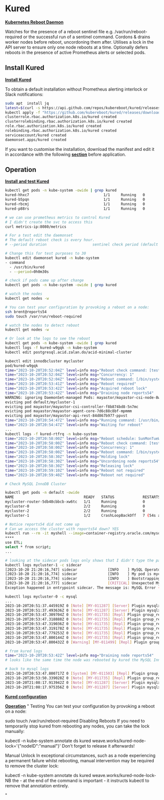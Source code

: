 # Kured

**[Kubernetes Reboot Daemon](https://kured.dev/docs/)**

Watches for the presence of a reboot sentinel file e.g. /var/run/reboot-required or the successful run of a sentinel command.
Cordons & drains worker nodes before reboot, uncordoning them after.
Utilises a lock in the API server to ensure only one node reboots at a time.
Optionally defers reboots in the presence of active Prometheus alerts or selected pods.

## Install Kured

**[Install Kured](https://kured.dev/docs/installation/)**

To obtain a default installation without Prometheus alerting interlock or Slack notifications:

```bash
sudo apt  install jq
latest=$(curl -s https://api.github.com/repos/kubereboot/kured/releases | jq -r '.[0].tag_name')
kubectl apply -f "https://github.com/kubereboot/kured/releases/download/$latest/kured-$latest-dockerhub.yaml"
clusterrole.rbac.authorization.k8s.io/kured created
clusterrolebinding.rbac.authorization.k8s.io/kured created
role.rbac.authorization.k8s.io/kured created
rolebinding.rbac.authorization.k8s.io/kured created
serviceaccount/kured created
daemonset.apps/kured created
```

If you want to customise the installation, download the manifest and edit it in accordance with the following **[section](https://kured.dev/docs/installation/)** before application.

## Operation

**[Install and test Kured](https://www.youtube.com/watch?v=t2vwuSHmInk)**

```bash
kubectl get pods -n kube-system -owide | grep kured
kured-hhxc7                                  1/1     Running   0               3m58s
kured-b5pqn                                  1/1     Running   0               3m58s
kured-rbcmj                                  1/1     Running   0               3m58s
kured-p88rs                                  1/1     Running   0               3m58s

# we can use prometheus metrics to control Kured
# I didn't create the svc to access this
curl metrics-ip:8080/metrics

# For a test edit the daemonset
# The default reboot check is every hour.
# --period duration                     sentinel check period (default 1h0m0s)

# Change this for test purposes to 30
kubectl edit daemonset kured -n kube-system
- command
  - /usr/bin/kured
  - --period=0h0m30s

# check if pods came up after change
kubectl get pods -n kube-system -owide | grep kured

# watch the nodes
kubectl get nodes -w

# You can test your configuration by provoking a reboot on a node:
ssh brent@reports54
sudo touch /var/run/reboot-required

# watch the nodes to detect reboot
kubectl get nodes -w

# Or look at the logs to see the reboot
kubectl get pods -n kube-system -owide | grep kured
kubectl logs -f kured-w9gqk -n kube-system
kubectl edit postgresql.acid.zalan.do/acid-minimal-cluster

kubectl edit innodbcluster mycluster
pod/kured-w9gqk
time="2023-10-20T20:52:04Z" level=info msg="Reboot check command: [test -f /var/run/reboot-required] every 30s"
time="2023-10-20T20:52:04Z" level=info msg="Concurrency: 1"
time="2023-10-20T20:52:04Z" level=info msg="Reboot command: [/bin/systemctl reboot]"
time="2023-10-20T20:53:41Z" level=info msg="Reboot required"
time="2023-10-20T20:53:42Z" level=info msg="Acquired reboot lock"
time="2023-10-20T20:53:42Z" level=info msg="Draining node reports54"
WARNING: ignoring DaemonSet-managed Pods: mayastor/mayastor-csi-node-8wl58, mayastor/mayastor-io-engine-89s9f, observability/loki-promtail-qn76d, observability/kube-prom-stack-prometheus-node-exporter-sr9m9, kube-system/calico-node-xdp7m, kube-system/kured-rtfrq
evicting pod default/mycluster-1
evicting pod mayastor/mayastor-csi-controller-f8b874bd8-5n7mc
evicting pod mayastor/mayastor-agent-core-7d6c88c8bf-mpmmm
evicting pod mayastor/mayastor-api-rest-84d867b977-ppvst
time="2023-10-20T20:54:47Z" level=info msg="Running command: [/usr/bin/nsenter -m/proc/1/ns/mnt -- /bin/systemctl reboot] for node: reports54"
time="2023-10-20T20:54:47Z" level=info msg="Waiting for reboot"
...
kubectl logs -f kured-rtfrq -n kube-system
time="2023-10-20T20:58:00Z" level=info msg="Reboot schedule: SunMonTueWedThuFriSat between 00:00 and 23:59 UTC"
time="2023-10-20T20:58:00Z" level=info msg="Reboot check command: [test -f /var/run/reboot-required] every 30s"
time="2023-10-20T20:58:00Z" level=info msg="Concurrency: 1"
time="2023-10-20T20:58:00Z" level=info msg="Reboot command: [/bin/systemctl reboot]"
time="2023-10-20T20:58:30Z" level=info msg="Holding lock"
time="2023-10-20T20:58:30Z" level=info msg="Uncordoning node reports54"
time="2023-10-20T20:58:30Z" level=info msg="Releasing lock"
time="2023-10-20T20:59:10Z" level=info msg="Reboot not required"
time="2023-10-20T20:59:40Z" level=info msg="Reboot not required"

# Check MySQL InnoDB Cluster

kubectl get pods -n default -owide                 
NAME                                READY   STATUS             RESTARTS      AGE   IP             NODE        NOMINATED NODE   READINESS GATES
mycluster-router-5db48cbbcb-xw6tc   1/1     Running            0             46h   10.1.211.207   reports53   <none>           <none>
mycluster-0                         2/2     Running            0             46h   10.1.195.85    reports51   <none>           2/2
mycluster-2                         2/2     Running            0             46h   10.1.184.151   reports52   <none>           2/2
mycluster-1                         1/2     CrashLoopBackOff   7 (54s ago)   16m   10.1.214.80    reports54   <none>           0/2

# Notice reports54 did not come up
# Can we access the cluster with reports54 down? YES
kubectl run --rm -it myshell --image=container-registry.oracle.com/mysql/community-operator -- mysqlsh root@mycluster --sql
****
use ETL;
select * from script;
...

# looking at the sidecar pods logs only shows that I didn't type the password right.
kubectl logs mycluster-1 -c sidecar
[2023-10-20 21:20:16,747] sidecar              [INFO    ] MySQL Operator/sidecar_main.py=2.1.0 timestamp=2023-07-10T12:11:08 kopf=1.35.4 uid=27
[2023-10-20 21:20:16,774] sidecar              [INFO    ] My pod is mycluster-1 in default
[2023-10-20 21:20:16,774] sidecar              [INFO    ] Bootstrapping
[2023-10-20 21:20:16,777] sidecar              [CRITICAL] Unexpected MySQL error during connection: MySQL Error (1045): Shell.connect: Access denied for user 'localroot'@'localhost' (using password: NO)
Exception happened in entrypoint sidecar. The message is: MySQL Error (1045): Shell.connect: Access denied for user 'localroot'@'localhost' (using password: NO)

kubectl logs mycluster-0 -c mysql
...
2023-10-20T20:51:37.445919Z 0 [Note] [MY-011287] [Server] Plugin mysqlx reported: '161.1: Maximum number of authentication attempts reached, login failed.'
2023-10-20T20:51:37.493636Z 0 [Note] [MY-011287] [Server] Plugin mysqlx reported: '162.1: Maximum number of authentication attempts reached, login failed.'
2023-10-20T20:53:47.309704Z 0 [Note] [MY-011735] [Repl] Plugin group_replication reported: '[GCS] Updating physical connections to other servers'
2023-10-20T20:53:47.318888Z 0 [Note] [MY-011735] [Repl] Plugin group_replication reported: '[GCS] Using existing server node 0 host mycluster-0.mycluster-instances.default.svc.cluster.local:3306'
2023-10-20T20:53:47.319036Z 0 [Note] [MY-011735] [Repl] Plugin group_replication reported: '[GCS] Using existing server node 1 host mycluster-2.mycluster-instances.default.svc.cluster.local:3306'
2023-10-20T20:53:47.319178Z 0 [Note] [MY-011735] [Repl] Plugin group_replication reported: '[GCS] Sucessfully installed new site definition. Start synode for this configuration is {3dba550f 271779 2}, boot key synode is {3dba550f 271768 2}, configured event horizon=10, my node identifier is 0'
2023-10-20T20:53:47.779253Z 0 [Note] [MY-011735] [Repl] Plugin group_replication reported: '[GCS] A configuration change was detected. Sending a Global View Message to all nodes. My node identifier is 0 and my address is mycluster-0.mycluster-instances.default.svc.cluster.local:3306'
2023-10-20T20:53:47.800144Z 0 [Note] [MY-011735] [Repl] Plugin group_replication reported: '[GCS] Group is able to support up to communication protocol version 8.0.27'
2023-10-20T20:53:47.800432Z 0 [Warning] [MY-011499] [Repl] Plugin group_replication reported: 'Members removed from the group: mycluster-1.mycluster-instances.default.svc.cluster.local:3306'

# from kured logs
time="2023-10-20T20:53:42Z" level=info msg="Draining node reports54"
# looks like the same time the node was rebooted by kured the MySQL InnoDB Cluster operator removed reports54 from the group and it never comes up again

# back to mysql logs
2023-10-20T20:53:47.800717Z 0 [System] [MY-011503] [Repl] Plugin group_replication reported: 'Group membership changed to mycluster-2.mycluster-instances.default.svc.cluster.local:3306, mycluster-0.mycluster-instances.default.svc.cluster.local:3306 on view 16976699275680572:4.'
2023-10-20T20:53:50.339028Z 0 [Note] [MY-011735] [Repl] Plugin group_replication reported: '[GCS] Failure reading from fd=59 n=0 from mycluster-1.mycluster-instances.default.svc.cluster.local:3306'
2023-10-20T21:08:17.913942Z 0 [Note] [MY-011287] [Server] Plugin mysqlx reported: '163.1: Maximum number of authentication attempts reached, login failed.'
2023-10-20T21:08:17.975356Z 0 [Note] [MY-011287] [Server] Plugin mysqlx reported: '164.1: Maximum number of authentication attempts reached, login failed.'

```

**[Kured configuration](https://kured.dev/docs/configuration/)**

**[Operation](https://kured.dev/docs/operation/)**
"
Testing
You can test your configuration by provoking a reboot on a node:

sudo touch /var/run/reboot-required
Disabling Reboots
If you need to temporarily stop kured from rebooting any nodes, you can take the lock manually:

kubectl -n kube-system annotate ds kured weave.works/kured-node-lock='{"nodeID":"manual"}'
Don’t forget to release it afterwards!

Manual Unlock
In exceptional circumstances, such as a node experiencing a permanent failure whilst rebooting, manual intervention may be required to remove the cluster lock:

kubectl -n kube-system annotate ds kured weave.works/kured-node-lock-
NB the - at the end of the command is important - it instructs kubectl to remove that annotation entirely.

"
